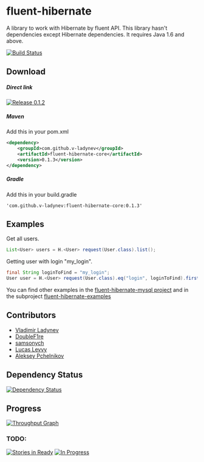 # fluent-hibernate
A library to work with Hibernate by fluent API. This library hasn't dependencies except Hibernate
dependencies. It requires Java 1.6 and above.

[![Build Status](https://travis-ci.org/v-ladynev/fluent-hibernate.svg?branch=master)](https://travis-ci.org/v-ladynev/fluent-hibernate)

## Download
##### Direct link
[![Release 0.1.2](https://img.shields.io/badge/release-0.1.3-blue.svg)](https://github.com/v-ladynev/fluent-hibernate/releases/download/0.1.3/fluent-hibernate-core-0.1.3.jar)

##### Maven
Add this in your pom.xml
```XML
<dependency>
    <groupId>com.github.v-ladynev</groupId>
    <artifactId>fluent-hibernate-core</artifactId>
    <version>0.1.3</version>
</dependency>
```

##### Gradle
Add this in your build.gradle
```Gradle
'com.github.v-ladynev:fluent-hibernate-core:0.1.3'
```

## Examples
Get all users.

```Java
List<User> users = H.<User> request(User.class).list();
```

Getting user with login "my_login".

```Java
final String loginToFind = "my_login";
User user = H.<User> request(User.class).eq("login", loginToFind).first();
```

You can find other examples in the [fluent-hibernate-mysql project](https://github.com/v-ladynev/fluent-hibernate-mysql)
and in the subproject [fluent-hibernate-examples](https://github.com/v-ladynev/fluent-hibernate/tree/master/fluent-hibernate-examples/)

## Contributors

- [Vladimir Ladynev](https://plus.google.com/102177768964957793539/posts)
- [DoubleF1re](https://github.com/DoubleF1re)
- [samsonych](https://github.com/samsonych)
- [Lucas Levvy](https://github.com/Levvy055)
- [Aleksey Pchelnikov](https://github.com/aleksey-pchelnikov)

## Dependency Status
[![Dependency Status](https://www.versioneye.com/user/projects/560424a1f5f2eb0019000933/badge.svg?style=flat)](https://www.versioneye.com/user/projects/560424a1f5f2eb0019000933)

## Progress
[![Throughput Graph](https://graphs.waffle.io/v-ladynev/fluent-hibernate/throughput.svg)](https://waffle.io/v-ladynev/fluent-hibernate/metrics)

### TODO:
[![Stories in Ready](https://badge.waffle.io/v-ladynev/fluent-hibernate.svg?label=ready&title=Ready)](http://waffle.io/v-ladynev/fluent-hibernate)
[![In Progress](https://badge.waffle.io/v-ladynev/fluent-hibernate.svg?label=in%20progress&title=In%20Progress)](http://waffle.io/v-ladynev/fluent-hibernate)
